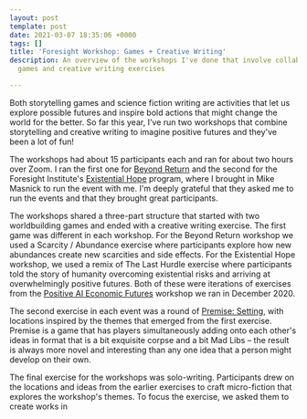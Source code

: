 ```yaml
---
layout: post
template: post
date: 2021-03-07 18:35:06 +0000
tags: []
title: 'Foresight Workshop: Games + Creative Writing'
description: An overview of the workshops I've done that involve collaborative worldbuilding
  games and creative writing exercises

---
```

Both storytelling games and science fiction writing are activities that let us explore possible futures and inspire bold actions that might change the world for the better. So far this year, I've run two workshops that combine storytelling and creative writing to imagine positive futures and they've been a lot of fun!

The workshops had about 15 participants each and ran for about two hours over Zoom. I ran the first one for [Beyond Return](https://beyondreturn.org/) and the second for the Foresight Institute's [Existential Hope](https://foresight.org/existential-hope/) program, where I brought in Mike Masnick to run the event with me. I'm deeply grateful that they asked me to run the events and that they brought great participants.

The workshops shared a three-part structure that started with two worldbuilding games and ended with a creative writing exercise. The first game was different in each workshop. For the Beyond Return workshop we used a Scarcity / Abundance exercise where participants explore how new abundances create new scarcities and side effects. For the Existential Hope workshop, we used a remix of The Last Hurdle exercise where participants told the story of humanity overcoming existential risks and arriving at overwhelmingly positive futures. Both of these were iterations of exercises from the [Positive AI Economic Futures](https://blog.randylubin.com/positive-ai-economic-futures-workshop) workshop we ran in December 2020.

The second exercise in each event was a round of [Premise: Setting](https://randylubin.itch.io/premise-setting-character-plot), with locations inspired by the themes that emerged from the first exercise. Premise is a game that has players simultaneously adding onto each other's ideas in format that is a bit exquisite corpse and a bit Mad Libs – the result is always more novel and interesting than any one idea that a person might develop on their own.

The final exercise for the workshops was solo-writing. Participants drew on the locations and ideas from the earlier exercises to craft micro-fiction that explores the workshop's themes. To focus the exercise, we asked them to create works in 